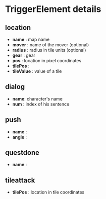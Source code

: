 # TriggerElement details #

## location ##

 * **name** : map name
 * **mover** : name of the mover (optional)
 * **radius** : radius in tile units (optional)
 * **gear** : gear
 * **pos** : location in pixel coordinates
 * **tilePos** : 
 * **tileValue** : value of a tile
 
## dialog ##

 * **name**: character's name
 * **num** : index of his sentence
 
## push ##
 
 * **name** :
 * **angle** :
 
## questdone ##

 * **name** :
 
## tileattack ##

 * **tilePos** : location in tile coordinates
 
 
